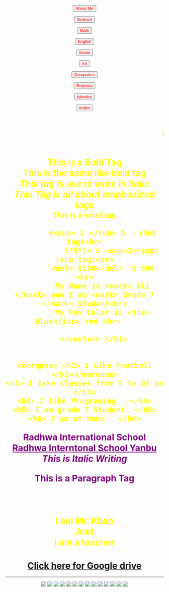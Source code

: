 <html> 
   <style>

     	body {background-color:green;}
     	h1   {color:yellow;}
	h2   {color: red;}
	p    {color: purple;}
	button {color: red;}
	Marquee  {color: blue;}
  </style>
<body>

<center>

<button type="button"> About Me </button> 

<button type="button" onclick="alert('Welcome to Science Area')"> Science </button>

<button type="button" onclick="alert('Welcome to the world of Math')"> Math </button>

<button type="button" onclick="alert('Welcome to my Favourite language  English')"> English </button>

<button type="button" onclick="alert('Welcome to the life subject Social')"> Social  </button>

<button type="button" onclick="alert('Welcome to Art Subject')"> Art </button>

<button type="button" onclick="alert('Welcome to IT World Computers')"> Computers </button>

<button type="button" onclick="alert('Welcome to Artificial Intellegence Robotics')"> Robotics </button>

<button type="button" onclick="alert('Welcome to Life Subject Islamics')" > Islamics </button>

<button type="button" onclick="alert('Welcome to Interesting Language Arabic')"> Arabic </button>
</center>
<Marquee>
	<h1> I am grade 7 Student  </h1>
</Marquee>
		<center> <h1>  
			<b>  This is a Bold Tag </b><br>
		       <strong> This is the same like bold tag</strong><br>
			<i>  This tag is use to write in Italic  </i><br>
			<em> This Tag is all about emphasized tags </em><br>
			<small> This is a small tag</small> <br>
			
			H<sub> 2 </sub> O   (Sub tag)<br>
		        5*5*5= 5 <sup>3</sup>  (sup tag)<br>
			<del> $600</del>  $ 500 <br>
			My Name is <mark> Ali </mark> and I am <mark> Grade 7 </mark> Student<br>
			My Fav Color is <ins> Blue</ins> red <br>	

		</center> </h1>


	<marquee> <h2> I Like Football </h2></marquee>
	<h3> I take classes from 9 to 01 pm  </h3>
	<h4> I like Programing   </h4>
	<h5> I am grade 7 Student  </h5>
	<h6> I am at home   </h6>

<b>  Radhwa International School </b><br>
<u>  Radhwa Interntonal School Yanbu </u><br>
<i> This is Italic Writing </i><br>
<p>   This is a Paragraph Tag</p><br>

<h1>  I am Mr. Khan  <br> And <br>I am a teacher </h1>

<h1> <a target="blank_" href="https://drive.google.com/drive/u/0/my-drive"> Click here for Google drive </a></h1>
<center>
<hr>
<img src="https://lh3.googleusercontent.com/a-/AOh14GiHWBsatLQixbFfDqunRd1ocVjvWRtJ5yU86te7hg=s40-c">
<img src="https://lh3.googleusercontent.com/a-/AOh14GiHWBsatLQixbFfDqunRd1ocVjvWRtJ5yU86te7hg=s40-c">
<img src="https://lh3.googleusercontent.com/a-/AOh14GiHWBsatLQixbFfDqunRd1ocVjvWRtJ5yU86te7hg=s40-c">
<img src="https://lh3.googleusercontent.com/a-/AOh14GiHWBsatLQixbFfDqunRd1ocVjvWRtJ5yU86te7hg=s40-c">
<img src="https://lh3.googleusercontent.com/a-/AOh14GiHWBsatLQixbFfDqunRd1ocVjvWRtJ5yU86te7hg=s40-c">
<img src="https://lh3.googleusercontent.com/a-/AOh14GiHWBsatLQixbFfDqunRd1ocVjvWRtJ5yU86te7hg=s40-c">
<img src="https://lh3.googleusercontent.com/a-/AOh14GiHWBsatLQixbFfDqunRd1ocVjvWRtJ5yU86te7hg=s40-c">
<img src="https://lh3.googleusercontent.com/a-/AOh14GiHWBsatLQixbFfDqunRd1ocVjvWRtJ5yU86te7hg=s40-c">
<img src="https://lh3.googleusercontent.com/a-/AOh14GiHWBsatLQixbFfDqunRd1ocVjvWRtJ5yU86te7hg=s40-c">
<img src="https://lh3.googleusercontent.com/a-/AOh14GiHWBsatLQixbFfDqunRd1ocVjvWRtJ5yU86te7hg=s40-c">
<img src="https://lh3.googleusercontent.com/a-/AOh14GiHWBsatLQixbFfDqunRd1ocVjvWRtJ5yU86te7hg=s40-c">
<img src="https://lh3.googleusercontent.com/a-/AOh14GiHWBsatLQixbFfDqunRd1ocVjvWRtJ5yU86te7hg=s40-c">
<img src="https://lh3.googleusercontent.com/a-/AOh14GiHWBsatLQixbFfDqunRd1ocVjvWRtJ5yU86te7hg=s40-c">
<img src="https://lh3.googleusercontent.com/a-/AOh14GiHWBsatLQixbFfDqunRd1ocVjvWRtJ5yU86te7hg=s40-c">
</center>












   </body>
</html> 

